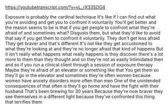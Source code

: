 https://youtubetranscript.com/?v=yL_rX33SDG4

 Exposure is probably the cardinal technique It's like if I can find out what you're avoiding and get you to confront it voluntarily You'll get better and the reason seems to be is that if you get people to confront what they're afraid of and sometimes what? Disgusts them, but what they'd like to avoid that say if you get them to confront it voluntarily. They don't get less afraid They get braver and that's different It's not like they get accustomed to what they're looking at and they're no longer afraid that kind of happens But it isn't really what happens what really happens is they discover there's a lot more to them than they thought and so they're not as easily Intimidated then and so if you run a clinical client through a session of exposure therapy Maybe they're afraid of an elevator or something like that You get them so they'll go in the elevator and sometimes they're often women because women have anxiety disorders more often than men One of the unintended consequences of that often is they'll go home and have the fight with their husband That's been brewing for 30 years Because they're now braver they see themselves in a different light because they've confronted this thing that terrifies them